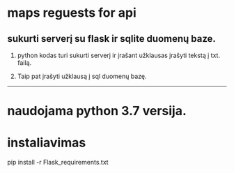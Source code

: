 # maps reguests for api
## sukurti serverį su flask ir sqlite duomenų baze.

1. python kodas turi sukurti serverį ir įrašant užklausas įrašyti tekstą į txt. failą.

2. Taip pat įrašyti užklausą į sql duomenų bazę.

*********
# naudojama python 3.7 versija.

# instaliavimas
pip install -r Flask_requirements.txt
